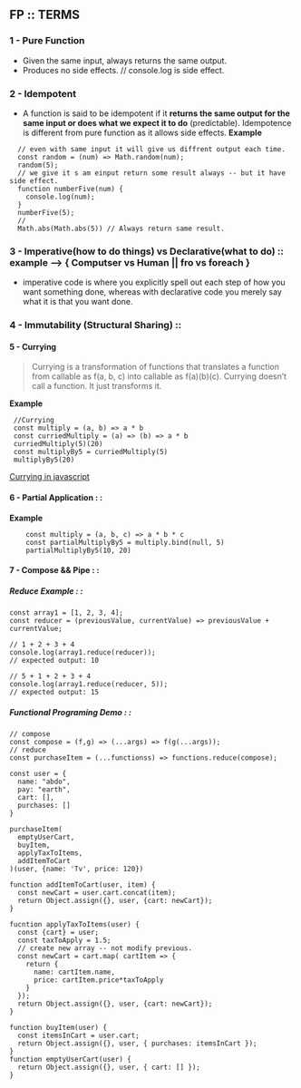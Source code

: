 ## FP :: TERMS
### 1 - Pure Function  
  - Given the same input, always returns the same output.
  - Produces no side effects. // console.log is side effect.
### 2 - Idempotent
  - A function is said to be idempotent if it **returns the same output for the same input or does what we expect it to do** (predictable). Idempotence is different from pure function as it allows side effects.
**Example**
```
  // even with same input it will give us diffrent output each time.
  const random = (num) => Math.random(num);
  random(5);
  // we give it s am einput return some result always -- but it have side effect.
  function numberFive(num) {
    console.log(num);
  }
  numberFive(5);
  //
  Math.abs(Math.abs(5)) // Always return same result.
```
### 3 - Imperative(how to do things) vs Declarative(what to do) :: example --> { Computser vs Human || fro vs foreach } 
  - imperative code is where you explicitly spell out each step of how you want something done, whereas with declarative code you merely say what it is that you want done.
### 4 - Immutability (Structural Sharing) :: 
#### 5 - Currying
  > Currying is a transformation of functions that translates a function from callable as f(a, b, c) into callable as f(a)(b)(c).
    Currying doesn’t call a function. It just transforms it.
    
 **Example**
  ```
   //Currying
   const multiply = (a, b) => a * b
   const curriedMultiply = (a) => (b) => a * b
   curriedMultiply(5)(20)
   const multiplyBy5 = curriedMultiply(5)
   multiplyBy5(20)
   ```
   [Currying in javascript](https://dev.to/cglikpo/currying-in-javascript-1jke)
   
#### 6 - Partial Application : :

**Example**
```
    const multiply = (a, b, c) => a * b * c
    const partialMultiplyBy5 = multiply.bind(null, 5)
    partialMultiplyBy5(10, 20)
 ```
#### 7 - Compose && Pipe : :

##### Reduce Example : :
```
const array1 = [1, 2, 3, 4];
const reducer = (previousValue, currentValue) => previousValue + currentValue;

// 1 + 2 + 3 + 4
console.log(array1.reduce(reducer));
// expected output: 10

// 5 + 1 + 2 + 3 + 4
console.log(array1.reduce(reducer, 5));
// expected output: 15
```

##### Functional Programing Demo : :

```
// compose
const compose = (f,g) => (...args) => f(g(...args));
// reduce
const purchaseItem = (...functionss) => functions.reduce(compose);

const user = {
  name: "abdo",
  pay: "earth",
  cart: [],
  purchases: []
}

purchaseItem(
  emptyUserCart,
  buyItem,
  applyTaxToItems,
  addItemToCart
)(user, {name: 'Tv', price: 120})

function addItemToCart(user, item) {
  const newCart = user.cart.concat(item);
  return Object.assign({}, user, {cart: newCart});
}

fucntion applyTaxToItems(user) {
  const {cart} = user;
  const taxToApply = 1.5;
  // create new array -- not modify previous.
  const newCart = cart.map( cartItem => {
    return {
      name: cartItem.name,
      price: cartItem.price*taxToApply
    }
  });
  return Object.assign({}, user, {cart: newCart});
}

function buyItem(user) { 
  const itemsInCart = user.cart;
  return Object.assign({}, user, { purchases: itemsInCart });
}
function emptyUserCart(user) { 
  return Object.assign({}, user, { cart: [] });
}
```
